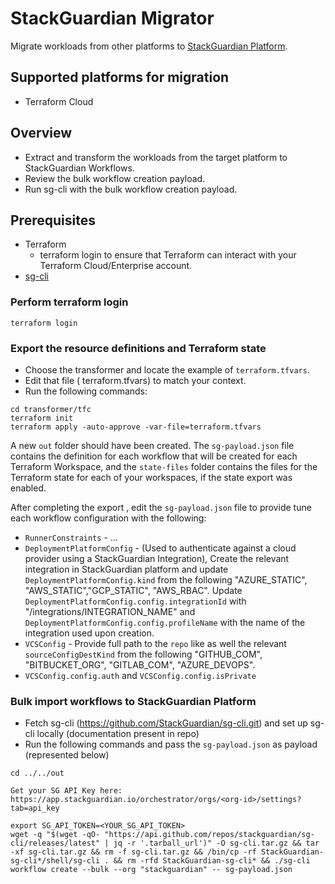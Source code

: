 # StackGuardian Migrator

Migrate workloads from other platforms to [StackGuardian Platform](https://app.stackguardian.io).

## Supported platforms for migration

- Terraform Cloud

## Overview

- Extract and transform the workloads from the target platform to StackGuardian Workflows.
- Review the bulk workflow creation payload.
- Run sg-cli with the bulk workflow creation payload.

## Prerequisites

- Terraform
  - terraform login to ensure that Terraform can interact with your Terraform Cloud/Enterprise account.
- [sg-cli](https://github.com/StackGuardian/sg-cli/tree/main/shell)

### Perform terraform login
`terraform login`

### Export the resource definitions and Terraform state

- Choose the transformer and locate the example of `terraform.tfvars`.
- Edit that file ( terraform.tfvars) to match your context.
- Run the following commands:

```shell
cd transformer/tfc
terraform init
terraform apply -auto-approve -var-file=terraform.tfvars
```

A new `out` folder should have been created. The `sg-payload.json` file contains the definition for each workflow that will be created for each Terraform Workspace, and the `state-files` folder contains the files for the Terraform state for each of your workspaces, if the state export was enabled.

After completing the export , edit the `sg-payload.json` file to provide tune each workflow configuration with the following:
- `RunnerConstraints` - ...
- `DeploymentPlatformConfig` - (Used to authenticate against a cloud provider using a StackGuardian Integration), Create the relevant integration in StackGuardian platform and update `DeploymentPlatformConfig.kind` from the following "AZURE_STATIC", "AWS_STATIC","GCP_STATIC", "AWS_RBAC". Update `DeploymentPlatformConfig.config.integrationId` with "/integrations/INTEGRATION_NAME" and `DeploymentPlatformConfig.config.profileName` with the name of the integration used upon creation.
- `VCSConfig` - Provide full path to the `repo` like as well the relevant `sourceConfigDestKind` from the following "GITHUB_COM", "BITBUCKET_ORG", "GITLAB_COM", "AZURE_DEVOPS".
- `VCSConfig.config.auth` and `VCSConfig.config.isPrivate`

### Bulk import workflows to StackGuardian Platform

- Fetch sg-cli (https://github.com/StackGuardian/sg-cli.git) and set up sg-cli locally (documentation present in repo)
- Run the following commands and pass the `sg-payload.json` as payload (represented below)

```shell
cd ../../out

Get your SG API Key here: https://app.stackguardian.io/orchestrator/orgs/<org-id>/settings?tab=api_key

export SG_API_TOKEN=<YOUR_SG_API_TOKEN>
wget -q "$(wget -qO- "https://api.github.com/repos/stackguardian/sg-cli/releases/latest" | jq -r '.tarball_url')" -O sg-cli.tar.gz && tar -xf sg-cli.tar.gz && rm -f sg-cli.tar.gz && /bin/cp -rf StackGuardian-sg-cli*/shell/sg-cli . && rm -rfd StackGuardian-sg-cli* && ./sg-cli workflow create --bulk --org "stackguardian" -- sg-payload.json
```